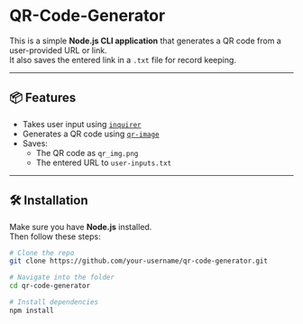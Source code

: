 # QR-Code-Generator

This is a simple **Node.js CLI application** that generates a QR code from a user-provided URL or link.  
It also saves the entered link in a `.txt` file for record keeping.

---

## 📦 Features

- Takes user input using [`inquirer`](https://www.npmjs.com/package/inquirer)
- Generates a QR code using [`qr-image`](https://www.npmjs.com/package/qr-image)
- Saves:
  - The QR code as `qr_img.png`
  - The entered URL to `user-inputs.txt`

---

## 🛠️ Installation

Make sure you have **Node.js** installed.  
Then follow these steps:

```bash
# Clone the repo
git clone https://github.com/your-username/qr-code-generator.git

# Navigate into the folder
cd qr-code-generator

# Install dependencies
npm install

